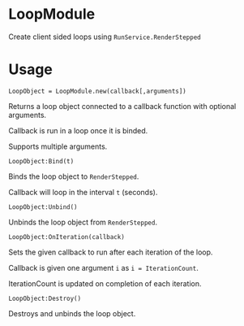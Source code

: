 # LoopModule
Create client sided loops using `RunService.RenderStepped`



# Usage
`LoopObject = LoopModule.new(callback[,arguments])`

Returns a loop object connected to a callback function with optional arguments.

Callback is run in a loop once it is binded.

Supports multiple arguments.


`LoopObject:Bind(t)`

Binds the loop object to `RenderStepped`. 

Callback will loop in the interval `t` (seconds).


`LoopObject:Unbind()`

Unbinds the loop object from `RenderStepped`.


`LoopObject:OnIteration(callback)`

Sets the given callback to run after each iteration of the loop. 

Callback is given one argument `i` as `i = IterationCount`.

IterationCount is updated on completion of each iteration.


`LoopObject:Destroy()`

Destroys and unbinds the loop object.
